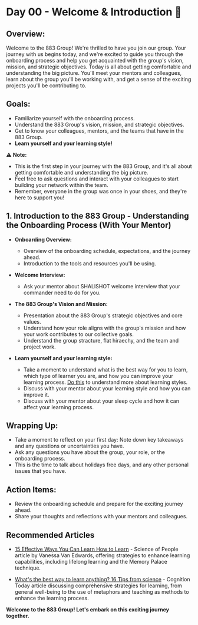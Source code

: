 # Day 00 - Welcome & Introduction :dart:

## **Overview:**
Welcome to the 883 Group! We're thrilled to have you join our group. Your journey with us begins today, and we're excited to guide you through the onboarding process and help you get acquainted with the group's vision, mission, and strategic objectives.
Today is all about getting comfortable and understanding the big picture. You'll meet your mentors and colleagues, learn about the group you'll be working with, and get a sense of the exciting projects you'll be contributing to.

## **Goals:**
- Familiarize yourself with the onboarding process.
- Understand the 883 Group's vision, mission, and strategic objectives.
- Get to know your colleagues, mentors, and the teams that have in the 883 Group.
- **Learn yourself and your learning style!**

:warning: **Note:**
- This is the first step in your journey with the 883 Group, and it's all about getting comfortable and understanding the big picture.
- Feel free to ask questions and interact with your colleagues to start building your network within the team.
- Remember, everyone in the group was once in your shoes, and they're here to support you!

## 1. Introduction to the 883 Group -  Understanding the Onboarding Process (With Your Mentor)

- **Onboarding Overview:**
  - Overview of the onboarding schedule, expectations, and the journey ahead.
  - Introduction to the tools and resources you'll be using.
- **Welcome Interview:** 
  - Ask your mentor about SHALISHOT welcome
   interview that your commander need to do for you.

- **The 883 Group's Vision and Mission:**
  - Presentation about the 883 Group's strategic objectives and core values.
  - Understand how your role aligns with the group's mission and how your work contributes to our collective goals.
  - Understand the group stracture, flat hiraechy, and the team and project work.

- **Learn yourself and your learning style:**
  - Take a moment to understand what is the best way for you to learn, which type of learner you are, and how you can improve your learning process. [Do this](https://www.verywellmind.com/what-is-your-learning-style-2795153) to understand more about learning styles.
  - Discuss with your mentor about your learning style and how you can improve it.
  - Discuss with your mentor about your sleep cycle and how it can affect your learning process.

## Wrapping Up:
- Take a moment to reflect on your first day: Note down key takeaways and any questions or uncertainties you have.
 - Ask any questions you have about the group, your role, or the onboarding process.
 - This is the time to talk about holidays free days, and any other personal issues that you have.

## Action Items:
- Review the onboarding schedule and prepare for the exciting journey ahead.
- Share your thoughts and reflections with your mentors and colleagues.

## Recommended Articles

- [15 Effective Ways You Can Learn How to Learn](https://www.scienceofpeople.com/learn/) - Science of People article by Vanessa Van Edwards, offering strategies to enhance learning capabilities, including lifelong learning and the Memory Palace technique.

- [What's the best way to learn anything? 16 Tips from science](https://cognitiontoday.com/whats-the-best-way-to-learn-anything-16-tips-from-science/) - Cognition Today article discussing comprehensive strategies for learning, from general well-being to the use of metaphors and teaching as methods to enhance the learning process.


**Welcome to the 883 Group! Let's embark on this exciting journey together.**
